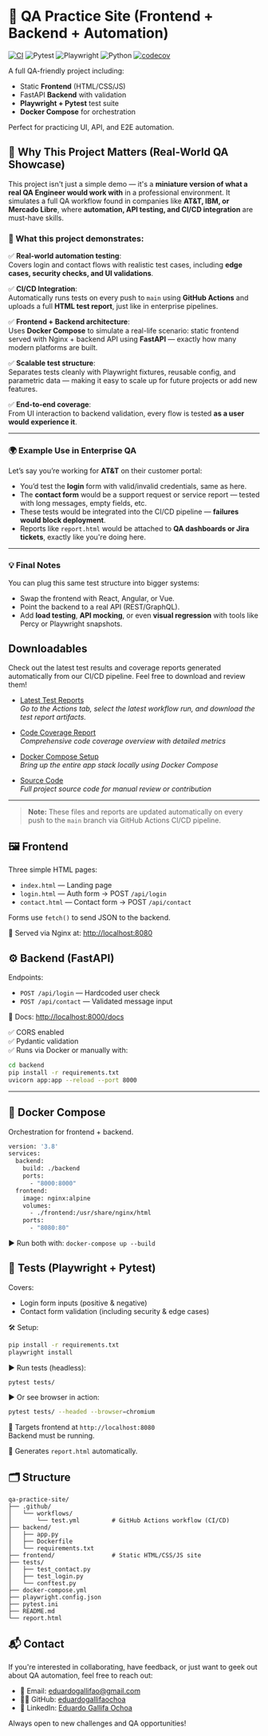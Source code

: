 # 🧪 QA Practice Site (Frontend + Backend + Automation)

[![CI](https://github.com/eduardogallifaochoa/qa-automation-site/actions/workflows/test.yml/badge.svg)](https://github.com/eduardogallifaochoa/qa-automation-site/actions/runs/16640021950/job/47088502592)
![Pytest](https://img.shields.io/badge/Pytest-passing-brightgreen)
![Playwright](https://img.shields.io/badge/Playwright-tested-blue)
![Python](https://img.shields.io/badge/python-3.13.5-blue)
[![codecov](https://codecov.io/gh/eduardogallifaochoa/qa-automation-site/branch/main/graph/badge.svg?token=YOUR_CODECOV_TOKEN)](https://codecov.io/gh/eduardogallifaochoa/qa-automation-site)


A full QA-friendly project including:

- Static **Frontend** (HTML/CSS/JS)
- FastAPI **Backend** with validation
- **Playwright + Pytest** test suite
- **Docker Compose** for orchestration

Perfect for practicing UI, API, and E2E automation.

## 🚀 Why This Project Matters (Real-World QA Showcase)

This project isn't just a simple demo — it's a **miniature version of what a real QA Engineer would work with** in a professional environment. It simulates a full QA workflow found in companies like **AT&T, IBM, or Mercado Libre**, where **automation, API testing, and CI/CD integration** are must-have skills.

### 🔧 What this project demonstrates:

✅ **Real-world automation testing**:  
Covers login and contact flows with realistic test cases, including **edge cases, security checks, and UI validations**.

✅ **CI/CD Integration**:  
Automatically runs tests on every push to `main` using **GitHub Actions** and uploads a full **HTML test report**, just like in enterprise pipelines.

✅ **Frontend + Backend architecture**:  
Uses **Docker Compose** to simulate a real-life scenario: static frontend served with Nginx + backend API using **FastAPI** — exactly how many modern platforms are built.

✅ **Scalable test structure**:  
Separates tests cleanly with Playwright fixtures, reusable config, and parametric data — making it easy to scale up for future projects or add new features.

✅ **End-to-end coverage**:  
From UI interaction to backend validation, every flow is tested **as a user would experience it**.

---

### 🌍 Example Use in Enterprise QA

Let’s say you’re working for **AT&T** on their customer portal:

- You’d test the **login** form with valid/invalid credentials, same as here.
- The **contact form** would be a support request or service report — tested with long messages, empty fields, etc.
- These tests would be integrated into the CI/CD pipeline — **failures would block deployment**.
- Reports like `report.html` would be attached to **QA dashboards or Jira tickets**, exactly like you're doing here.

---

### 💡 Final Notes

You can plug this same test structure into bigger systems:
- Swap the frontend with React, Angular, or Vue.
- Point the backend to a real API (REST/GraphQL).
- Add **load testing**, **API mocking**, or even **visual regression** with tools like Percy or Playwright snapshots.

## Downloadables

Check out the latest test results and coverage reports generated automatically from our CI/CD pipeline. Feel free to download and review them!

- [Latest Test Reports](https://github.com/eduardogallifaochoa/qa-automation-site/actions)  
  _Go to the Actions tab, select the latest workflow run, and download the test report artifacts._

- [Code Coverage Report](https://codecov.io/gh/eduardogallifaochoa/qa-automation-site)  
  _Comprehensive code coverage overview with detailed metrics_

- [Docker Compose Setup](./docker-compose.yml)  
  _Bring up the entire app stack locally using Docker Compose_

- [Source Code](./)  
  _Full project source code for manual review or contribution_

---

> **Note:** These files and reports are updated automatically on every push to the `main` branch via GitHub Actions CI/CD pipeline.


## 🖼️ Frontend

Three simple HTML pages:
- `index.html` — Landing page
- `login.html` — Auth form → POST `/api/login`
- `contact.html` — Contact form → POST `/api/contact`

Forms use `fetch()` to send JSON to the backend.

📍 Served via Nginx at: [http://localhost:8080](http://localhost:8080)

## ⚙️ Backend (FastAPI)

Endpoints:
- `POST /api/login` — Hardcoded user check
- `POST /api/contact` — Validated message input

📍 Docs: [http://localhost:8000/docs](http://localhost:8000/docs)

✅ CORS enabled  
✅ Pydantic validation  
✅ Runs via Docker or manually with:
```bash
cd backend
pip install -r requirements.txt
uvicorn app:app --reload --port 8000
```

---

## 🐳 Docker Compose

Orchestration for frontend + backend.

```bash
version: '3.8'
services:
  backend:
    build: ./backend
    ports:
      - "8000:8000"
  frontend:
    image: nginx:alpine
    volumes:
      - ./frontend:/usr/share/nginx/html
    ports:
      - "8080:80"
```
▶ Run both with:
```docker-compose up --build```

## 🧪 Tests (Playwright + Pytest)

Covers:
- Login form inputs (positive & negative)
- Contact form validation (including security & edge cases)

🛠️ Setup:
```bash
pip install -r requirements.txt
playwright install
```

▶ Run tests (headless):
```bash
pytest tests/
```

▶ Or see browser in action:
```bash
pytest tests/ --headed --browser=chromium
```

📍 Targets frontend at `http://localhost:8080`  
Backend must be running.

📄 Generates `report.html` automatically.

## 🗂️ Structure
```
qa-practice-site/
├── .github/
│   └── workflows/
│       └── test.yml         # GitHub Actions workflow (CI/CD)
├── backend/
│   ├── app.py
│   ├── Dockerfile
│   └── requirements.txt
├── frontend/                # Static HTML/CSS/JS site
├── tests/
│   ├── test_contact.py
│   ├── test_login.py
│   └── conftest.py
├── docker-compose.yml
├── playwright.config.json
├── pytest.ini
├── README.md
└── report.html
```

## 📬 Contact

If you're interested in collaborating, have feedback, or just want to geek out about QA automation, feel free to reach out:

- 📧 Email: eduardogallifao@gmail.com  
- 🧑‍💻 GitHub: [eduardogallifaochoa](https://github.com/eduardogallifaochoa)  
- 💼 LinkedIn: [Eduardo Gallifa Ochoa](https://www.linkedin.com/in/eduardogallifaochoa/)

Always open to new challenges and QA opportunities!
